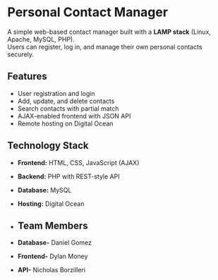 # Personal Contact Manager

A simple web-based contact manager built with a **LAMP stack** (Linux, Apache, MySQL, PHP).  
Users can register, log in, and manage their own personal contacts securely.

## Features
- User registration and login
- Add, update, and delete contacts
- Search contacts with partial match
- AJAX-enabled frontend with JSON API
- Remote hosting on Digital Ocean

## Technology Stack
- **Frontend:** HTML, CSS, JavaScript (AJAX)
- **Backend:** PHP with REST-style API
- **Database:** MySQL
- **Hosting:** Digital Ocean

- ## Team Members
- **Database-** Daniel Gomez
- **Frontend-** Dylan Money
- **API-** Nicholas Borzilleri 


